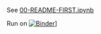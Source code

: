 See [00-README-FIRST.ipynb](./00-README-FIRST.ipynb)

Run on [![Binder](https://mybinder.org/badge_logo.svg)](https://mybinder.org/v2/gh/snowch/ml-101/main?labpath=00-README-FIRST.ipynb)]
